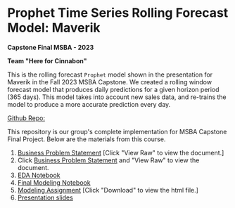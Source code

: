 # Prophet Time Series Rolling Forecast Model: Maverik

**Capstone Final MSBA - 2023**

**Team "Here for Cinnabon"**

This is the rolling forecast ```Prophet``` model shown in the presentation for Maverik in the Fall 2023 MSBA Capstone.  We created a rolling window forecast model that produces daily predictions for a given horizon period (365 days). This model takes into account new sales data, and re-trains the model to produce a more accurate prediction every day.

[Github Repo:](https://github.com/bvasherchan/TeamHereforCinnabon)

This repository is our group's complete implementation for MSBA Capstone Final Project. Below are the materials from this course.

1. [Business Problem Statement](https://github.com/bvasherchan/TeamHereforCinnabon/blob/main/Maverick_%20Business%20Problem%20Statement.docx) [Click "View Raw" to view the document.]
2. Click [Business Problem Statement](https://github.com/bvasherchan/TeamHereforCinnabon/blob/main/Maverick_%20Business%20Problem%20Statement.docx) and "View Raw" to view the document.
4. [EDA Notebook](https://github.com/bvasherchan/TeamHereforCinnabon/blob/main/Final_Maverik_EDA.ipynb)
5. [Final Modeling Notebook](https://github.com/bvasherchan/TeamHereforCinnabon/blob/main/prophet_msba_final.ipynb)
6. [Modeling Assignment](Modeling_Assignment.html) [Click "Download" to view the html file.]
7. [Presentation slides](https://github.com/bvasherchan/TeamHereforCinnabon/blob/main/Maverik%20Revenue%20Forecast%20Slides.pdf)

